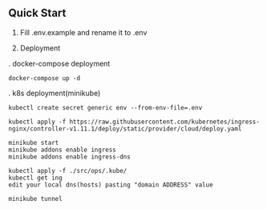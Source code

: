 ## Quick Start
1. Fill .env.example and rename it to .env

2. Deployment

. docker-compose deployment
```
docker-compose up -d
```

. k8s deployment(minikube)
```
kubectl create secret generic env --from-env-file=.env

kubectl apply -f https://raw.githubusercontent.com/kubernetes/ingress-nginx/controller-v1.11.1/deploy/static/provider/cloud/deploy.yaml

minikube start
minikube addons enable ingress
minikube addons enable ingress-dns

kubectl apply -f ./src/ops/.kube/
kubectl get ing
edit your local dns(hosts) pasting "domain ADDRESS" value

minikube tunnel
```
